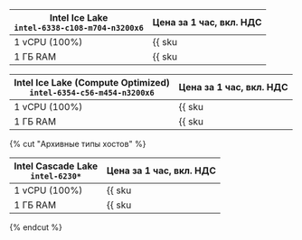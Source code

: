 | **Intel Ice Lake**<br>`intel-6338-c108-m704-n3200x6` | Цена за 1 час, вкл. НДС |
| --- | --- |
| 1 vCPU (100%) | {{ sku|KZT|compute.hostgroup.cpu.c100.v3|string }} |
| 1 ГБ RAM | {{ sku|KZT|compute.hostgroup.ram.v3|string }} |

| **Intel Ice Lake (Compute Optimized)**<br>`intel-6354-c56-m454-n3200x6` | Цена за 1 час, вкл. НДС |
| --- | --- |
| 1 vCPU (100%) | {{ sku|KZT|compute.hostgroup.cpu.c100.v4|string }} |
| 1 ГБ RAM | {{ sku|KZT|compute.hostgroup.ram.v4|string }} |

{% cut "Архивные типы хостов" %}

| **Intel Cascade Lake**<br>`intel-6230*` | Цена за 1 час, вкл. НДС |
| --- | --- |
| 1 vCPU (100%) | {{ sku|KZT|compute.hostgroup.cpu.c100.v1|string }} |
| 1 ГБ RAM | {{ sku|KZT|compute.hostgroup.ram.v1|string }} |

{% endcut %}